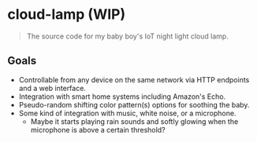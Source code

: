 # cloud-lamp (WIP)

> The source code for my baby boy's IoT night light cloud lamp.

## Goals

* Controllable from any device on the same network via HTTP endpoints and a web
		interface.
* Integration with smart home systems including Amazon's Echo.
* Pseudo-random shifting color pattern(s) options for soothing the baby.
* Some kind of integration with music, white noise, or a microphone.
	* Maybe it starts playing rain sounds and softly glowing when the microphone
			is above a certain threshold?


[cross]: https://github.com/japaric/cross

